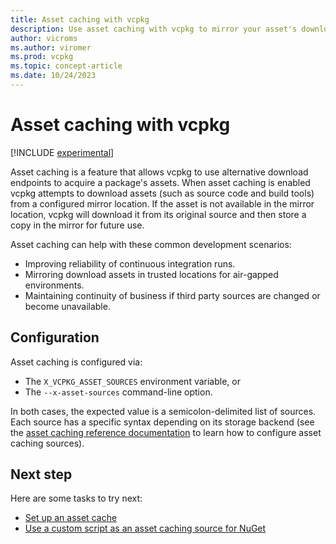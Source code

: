 ```yaml
---
title: Asset caching with vcpkg
description: Use asset caching with vcpkg to mirror your asset's downloads to improve build reliability.
author: vicroms
ms.author: viromer
ms.prod: vcpkg
ms.topic: concept-article
ms.date: 10/24/2023
---
```

# Asset caching with vcpkg

[!INCLUDE [experimental](../../includes/experimental.md)]

Asset caching is a feature that allows vcpkg to use alternative download
endpoints to acquire a package's assets. When asset caching is enabled vcpkg
attempts to download assets (such as source code and build tools) from a
configured mirror location. If the asset is not available in the mirror location, vcpkg will download it from its original source and then store a copy in the mirror for future use.

Asset caching can help with these common development scenarios:

* Improving reliability of continuous integration runs.
* Mirroring download assets in trusted locations for air-gapped environments.
* Maintaining continuity of business if third party sources are changed or become unavailable.

## Configuration

Asset caching is configured via:
* The `X_VCPKG_ASSET_SOURCES` environment variable, or
* The `--x-asset-sources` command-line option.

In both cases, the expected value is a semicolon-delimited list of sources. Each
source has a specific syntax depending on its storage backend (see the [asset
caching reference documentation](../users/assetcaching.md) to learn how to
configure asset caching sources). 

## Next step

Here are some tasks to try next:

* [Set up an asset cache](../consume/asset-caching.md)
* [Use a custom script as an asset caching source for
  NuGet](../examples/asset-caching-source-nuget.md)

